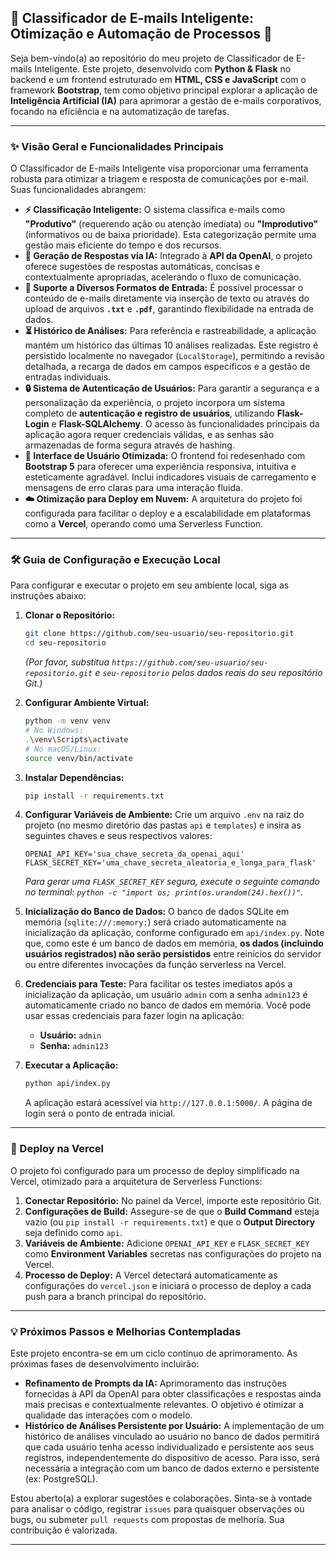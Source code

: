 ## 🚀 Classificador de E-mails Inteligente: Otimização e Automação de Processos 📧

Seja bem-vindo(a) ao repositório do meu projeto de Classificador de E-mails Inteligente. Este projeto, desenvolvido com **Python & Flask** no backend e um frontend estruturado em **HTML, CSS e JavaScript** com o framework **Bootstrap**, tem como objetivo principal explorar a aplicação de **Inteligência Artificial (IA)** para aprimorar a gestão de e-mails corporativos, focando na eficiência e na automatização de tarefas.

-----

### ✨ Visão Geral e Funcionalidades Principais

O Classificador de E-mails Inteligente visa proporcionar uma ferramenta robusta para otimizar a triagem e resposta de comunicações por e-mail. Suas funcionalidades abrangem:

  * **⚡️ Classificação Inteligente:** O sistema classifica e-mails como **"Produtivo"** (requerendo ação ou atenção imediata) ou **"Improdutivo"** (informativos ou de baixa prioridade). Esta categorização permite uma gestão mais eficiente do tempo e dos recursos.
  * **🤖 Geração de Respostas via IA:** Integrado à **API da OpenAI**, o projeto oferece sugestões de respostas automáticas, concisas e contextualmente apropriadas, acelerando o fluxo de comunicação.
  * **📂 Suporte a Diversos Formatos de Entrada:** É possível processar o conteúdo de e-mails diretamente via inserção de texto ou através do upload de arquivos **`.txt`** e **`.pdf`**, garantindo flexibilidade na entrada de dados.
  * **⏳ Histórico de Análises:** Para referência e rastreabilidade, a aplicação mantém um histórico das últimas 10 análises realizadas. Este registro é persistido localmente no navegador (`LocalStorage`), permitindo a revisão detalhada, a recarga de dados em campos específicos e a gestão de entradas individuais.
  * **🔒 Sistema de Autenticação de Usuários:** Para garantir a segurança e a personalização da experiência, o projeto incorpora um sistema completo de **autenticação e registro de usuários**, utilizando **Flask-Login** e **Flask-SQLAlchemy**. O acesso às funcionalidades principais da aplicação agora requer credenciais válidas, e as senhas são armazenadas de forma segura através de hashing.
  * **💅 Interface de Usuário Otimizada:** O frontend foi redesenhado com **Bootstrap 5** para oferecer uma experiência responsiva, intuitiva e esteticamente agradável. Inclui indicadores visuais de carregamento e mensagens de erro claras para uma interação fluida.
  * **☁️ Otimização para Deploy em Nuvem:** A arquitetura do projeto foi configurada para facilitar o deploy e a escalabilidade em plataformas como a **Vercel**, operando como uma Serverless Function.

-----

### 🛠️ Guia de Configuração e Execução Local

Para configurar e executar o projeto em seu ambiente local, siga as instruções abaixo:

1.  **Clonar o Repositório:**

    ```bash
    git clone https://github.com/seu-usuario/seu-repositorio.git
    cd seu-repositorio
    ```

    *(Por favor, substitua `https://github.com/seu-usuario/seu-repositorio.git` e `seu-repositorio` pelos dados reais do seu repositório Git.)*

2.  **Configurar Ambiente Virtual:**

    ```bash
    python -m venv venv
    # No Windows:
    .\venv\Scripts\activate
    # No macOS/Linux:
    source venv/bin/activate
    ```

3.  **Instalar Dependências:**

    ```bash
    pip install -r requirements.txt
    ```

4.  **Configurar Variáveis de Ambiente:**
    Crie um arquivo `.env` na raiz do projeto (no mesmo diretório das pastas `api` e `templates`) e insira as seguintes chaves e seus respectivos valores:

    ```
    OPENAI_API_KEY='sua_chave_secreta_da_openai_aqui'
    FLASK_SECRET_KEY='uma_chave_secreta_aleatoria_e_longa_para_flask'
    ```

    *Para gerar uma `FLASK_SECRET_KEY` segura, execute o seguinte comando no terminal: `python -c "import os; print(os.urandom(24).hex())"`.*

5.  **Inicialização do Banco de Dados:**
    O banco de dados SQLite em memória (`sqlite:///:memory:`) será criado automaticamente na inicialização da aplicação, conforme configurado em `api/index.py`. Note que, como este é um banco de dados em memória, **os dados (incluindo usuários registrados) não serão persistidos** entre reinícios do servidor ou entre diferentes invocações da função serverless na Vercel.

6.  **Credenciais para Teste:**
    Para facilitar os testes imediatos após a inicialização da aplicação, um usuário `admin` com a senha `admin123` é automaticamente criado no banco de dados em memória. Você pode usar essas credenciais para fazer login na aplicação:

      * **Usuário:** `admin`
      * **Senha:** `admin123`

7.  **Executar a Aplicação:**

    ```bash
    python api/index.py
    ```

    A aplicação estará acessível via `http://127.0.0.1:5000/`. A página de login será o ponto de entrada inicial.

-----

### 🚀 Deploy na Vercel

O projeto foi configurado para um processo de deploy simplificado na Vercel, otimizado para a arquitetura de Serverless Functions:

1.  **Conectar Repositório:** No painel da Vercel, importe este repositório Git.
2.  **Configurações de Build:** Assegure-se de que o **Build Command** esteja vazio (ou `pip install -r requirements.txt`) e que o **Output Directory** seja definido como `api`.
3.  **Variáveis de Ambiente:** Adicione `OPENAI_API_KEY` e `FLASK_SECRET_KEY` como **Environment Variables** secretas nas configurações do projeto na Vercel.
4.  **Processo de Deploy:** A Vercel detectará automaticamente as configurações do `vercel.json` e iniciará o processo de deploy a cada push para a branch principal do repositório.

-----

### 💡 Próximos Passos e Melhorias Contempladas

Este projeto encontra-se em um ciclo contínuo de aprimoramento. As próximas fases de desenvolvimento incluirão:

  * **Refinamento de Prompts da IA:** Aprimoramento das instruções fornecidas à API da OpenAI para obter classificações e respostas ainda mais precisas e contextualmente relevantes. O objetivo é otimizar a qualidade das interações com o modelo.
  * **Histórico de Análises Persistente por Usuário:** A implementação de um histórico de análises vinculado ao usuário no banco de dados permitirá que cada usuário tenha acesso individualizado e persistente aos seus registros, independentemente do dispositivo de acesso. Para isso, será necessária a integração com um banco de dados externo e persistente (ex: PostgreSQL).

Estou aberto(a) a explorar sugestões e colaborações. Sinta-se à vontade para analisar o código, registrar `issues` para quaisquer observações ou bugs, ou submeter `pull requests` com propostas de melhoria. Sua contribuição é valorizada.

-----
